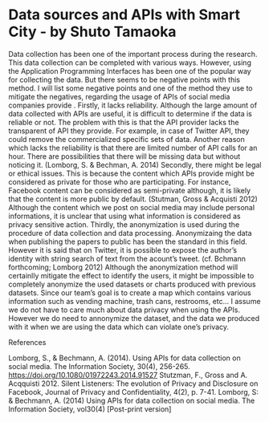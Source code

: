 # Data sources and APIs with Smart City - by Shuto Tamaoka


                                   
Data collection has been one of the important process during the research. This data collection can be completed with various ways. However, using the Application Programming Interfaces has been one of the popular way for collecting the data. But there seems to be negative points with this method. I will list some negative points and one of the method they use to mitigate the negatives, regarding the usage of APIs of social media companies provide .
        Firstly, it lacks reliability. Although the large amount of data collected with APIs are useful, it is difficult to determine if the data is reliable or not. The problem with this is that the API provider lacks the transparent of API they provide. For example, in case of Twitter API, they could remove the commercialized specific sets of data. Another reason which lacks the reliability is that there are limited number of API calls for an hour. There are possibilities that there will be missing data but without noticing it. (Lomborg, S. & Bechman, A. 2014)
        Secondly, there might be legal or ethical issues. This is because the content which APIs provide might be considered as private for those who are participating. For instance, Facebook content can be considered as semi-private although, it is likely that the content is more public by default. (Stutman, Gross & Acquisti 2012) Although the content which we post on social media may include personal informations, it is unclear that using what information is considered as privacy sensitive action.
        Thirdly, the anonymization is used during the procedure of data collection and data processing. Anonymizaing the data when publishing the papers to public has been the standard in this field. However it is said that on Twitter, it is possible to expose the author’s identity with string search of text from the acount’s tweet. (cf. Bchmann forthcoming; Lomborg 2012) Although the anonymization method will certainlly mitigate the effect to identify the users, it might be impossible to completely anonymize the used datasets or charts produced with previous datasets.
        Since our team’s goal is to create a map which contains various information such as vending machine, trash cans, restrooms, etc… I assume we do not have to care much about data privacy when using the APIs. However we do need to annonymize the dataset, and the data we produced with it when we are using the data which can violate one’s privacy.
        
References

Lomborg, S., & Bechmann, A. (2014). Using APIs for data collection on social media. The Information Society, 30(4), 256-265. https://doi.org/10.1080/01972243.2014.91527
Stutzman, F., Gross and A. Acqquisti 2012. Silent Listeners: The evolution of Privacy and Disclosure on Facebook, Journal of Privacy and Confidentiality, 4(2), p. 7-41.
Lomborg, S: & Bechmann, A. (2014) Using APIs for data collection on social media. The Information Society, vol30(4) [Post-print version]

